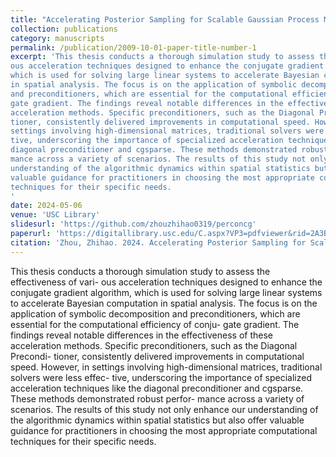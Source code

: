 ```yaml
---
title: "Accelerating Posterior Sampling for Scalable Gaussian Process Model"
collection: publications
category: manuscripts
permalink: /publication/2009-10-01-paper-title-number-1
excerpt: 'This thesis conducts a thorough simulation study to assess the effectiveness of vari-
ous acceleration techniques designed to enhance the conjugate gradient algorithm,
which is used for solving large linear systems to accelerate Bayesian computation
in spatial analysis. The focus is on the application of symbolic decomposition
and preconditioners, which are essential for the computational efficiency of conju-
gate gradient. The findings reveal notable differences in the effectiveness of these
acceleration methods. Specific preconditioners, such as the Diagonal Precondi-
tioner, consistently delivered improvements in computational speed. However, in
settings involving high-dimensional matrices, traditional solvers were less effec-
tive, underscoring the importance of specialized acceleration techniques like the
diagonal preconditioner and cgsparse. These methods demonstrated robust perfor-
mance across a variety of scenarios. The results of this study not only enhance our
understanding of the algorithmic dynamics within spatial statistics but also offer
valuable guidance for practitioners in choosing the most appropriate computational
techniques for their specific needs.
'
date: 2024-05-06
venue: 'USC Library'
slidesurl: 'https://github.com/zhouzhihao0319/perconcg'
paperurl: 'https://digitallibrary.usc.edu/C.aspx?VP3=pdfviewer&rid=2A3BF1MGJ56X0'
citation: 'Zhou, Zhihao. 2024. Accelerating Posterior Sampling for Scalable Gaussian Process Model: A Comparative Study of Acceleration Techniques for Solving Linear SystemsMaster’s thesis, University of Southern California. Accessed June 7, 2024.'
---
```

This thesis conducts a thorough simulation study to assess the effectiveness of vari- ous acceleration techniques designed to enhance the conjugate gradient algorithm, which is used for solving large linear systems to accelerate Bayesian computation in spatial analysis. The focus is on the application of symbolic decomposition and preconditioners, which are essential for the computational efficiency of conju- gate gradient. The findings reveal notable differences in the effectiveness of these acceleration methods. Specific preconditioners, such as the Diagonal Precondi- tioner, consistently delivered improvements in computational speed. However, in settings involving high-dimensional matrices, traditional solvers were less effec- tive, underscoring the importance of specialized acceleration techniques like the diagonal preconditioner and cgsparse. These methods demonstrated robust perfor- mance across a variety of scenarios. The results of this study not only enhance our understanding of the algorithmic dynamics within spatial statistics but also offer valuable guidance for practitioners in choosing the most appropriate computational techniques for their specific needs.
